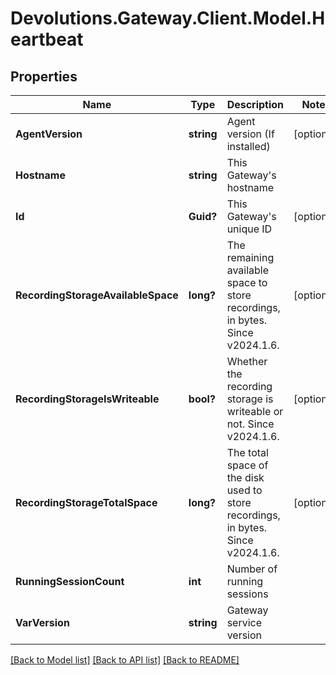 # Devolutions.Gateway.Client.Model.Heartbeat

## Properties

Name | Type | Description | Notes
------------ | ------------- | ------------- | -------------
**AgentVersion** | **string** | Agent version (If installed) | [optional] 
**Hostname** | **string** | This Gateway&#39;s hostname | 
**Id** | **Guid?** | This Gateway&#39;s unique ID | [optional] 
**RecordingStorageAvailableSpace** | **long?** | The remaining available space to store recordings, in bytes.  Since v2024.1.6. | [optional] 
**RecordingStorageIsWriteable** | **bool?** | Whether the recording storage is writeable or not.  Since v2024.1.6. | [optional] 
**RecordingStorageTotalSpace** | **long?** | The total space of the disk used to store recordings, in bytes.  Since v2024.1.6. | [optional] 
**RunningSessionCount** | **int** | Number of running sessions | 
**VarVersion** | **string** | Gateway service version | 

[[Back to Model list]](../README.md#documentation-for-models) [[Back to API list]](../README.md#documentation-for-api-endpoints) [[Back to README]](../README.md)

